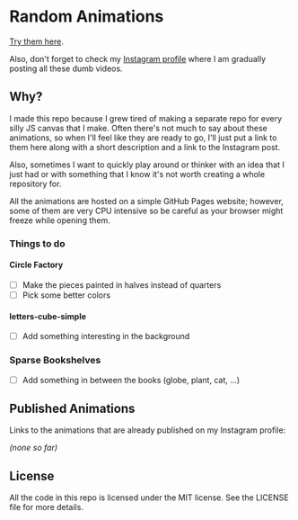 # Random Animations

[Try them here](https://lorossi.github.io/random-animations).

Also, don't forget to check my [Instagram profile](https://www.instagram.com/lorossi97/) where I am gradually posting all these dumb videos.

## Why?

I made this repo because I grew tired of making a separate repo for every silly JS canvas that I make.
Often there's not much to say about these animations, so when I'll feel like they are ready to go, I'll just put a link to them here along with a short description and a link to the Instagram post.

Also, sometimes I want to quickly play around or thinker with an idea that I just had or with something that I know it's not worth creating a whole repository for.

All the animations are hosted on a simple GitHub Pages website; however, some of them are very CPU intensive so be careful as your browser might freeze while opening them.

### Things to do

#### Circle Factory

- [ ] Make the pieces painted in halves instead of quarters
- [ ] Pick some better colors

#### letters-cube-simple

- [ ] Add something interesting in the background

### Sparse Bookshelves

- [ ] Add something in between the books (globe, plant, cat, ...)

## Published Animations

Links to the animations that are already published on my Instagram profile:

*(none so far)*

## License

All the code in this repo is licensed under the MIT license. See the LICENSE file for more details.
